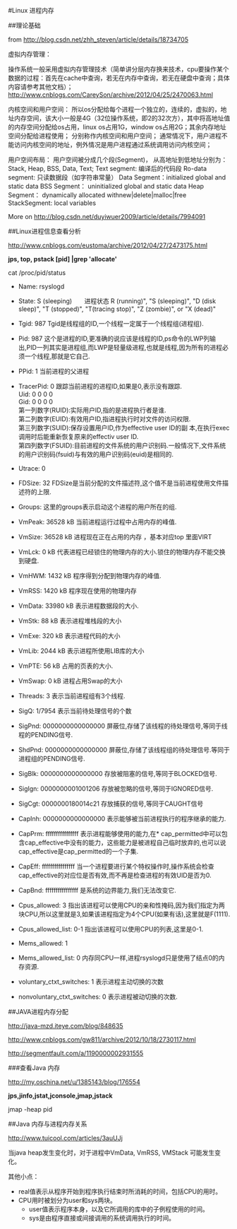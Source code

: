 #Linux 进程内存

##理论基础

from <http://blog.csdn.net/zhh_steven/article/details/18734705>

虚拟内存管理：

操作系统一般采用虚拟内存管理技术（简单讲分层内存换来技术，cpu要操作某个数据的过程：首先在cache中查询，若无在内存中查询，若无在硬盘中查询；具体内容请参考其他文档）；
http://www.cnblogs.com/CareySon/archive/2012/04/25/2470063.html
 
内核空间和用户空间：
所以os分配给每个进程一个独立的，连续的，虚拟的，地址内存空间，该大小一般是4G（32位操作系统，即2的32次方），其中将高地址值的内存空间分配给os占用，linux os占用1G，window os占用2G；其余内存地址空间分配给进程使用；
分别称作内核空间和用户空间；
通常情况下，用户进程不能访问内核空间的地址，例外情况是用户进程通过系统调用访问内核空间；
 
用户空间布局：
用户空间被分成几个段(Segment)， 从高地址到低地址分别为：Stack, Heap, BSS, Data, Text;
Text segment:    编译后的代码段
Ro-data segment: 只读数据段（如字符串常量）
Data Segment：initialized global and static data
BSS Segment： uninitialized global and static data
Heap Segment： dynamically allocated withnew|delete|malloc|free
StackSegment:    local variables
 
More on <http://blog.csdn.net/duyiwuer2009/article/details/7994091>
 
##Linux进程信息查看分析

<http://www.cnblogs.com/eustoma/archive/2012/04/27/2473175.html>

**jps, top, pstack [pid] |grep 'allocate'**

cat /proc/pid/status  
  
* Name:   rsyslogd  
* State:  S (sleeping)　　进程状态 R (running)", "S (sleeping)", "D (disk sleep)", "T (stopped)", "T(tracing stop)", "Z (zombie)", or "X (dead)"
* Tgid:   987                  Tgid是线程组的ID,一个线程一定属于一个线程组(进程组).
* Pid:    987                   这个是进程的ID,更准确的说应该是线程的ID,ps命令的LWP列输出,PID一列其实是进程组,而LWP是轻量级进程,也就是线程,因为所有的进程必须一个线程,那就是它自己.
* PPid:   1                      当前进程的父进程  
* TracerPid:      0            跟踪当前进程的进程ID,如果是0,表示没有跟踪.  
Uid:    0       0       0       0  
Gid:    0       0       0       0  
第一列数字(RUID):实际用户ID,指的是进程执行者是谁.  
第二列数字(EUID):有效用户ID,指进程执行时对文件的访问权限.  
第三列数字(SUID):保存设置用户ID,作为effective user ID的副  本,在执行exec调用时后能重新恢复原来的effectiv user ID.  
第四列数字(FSUID):目前进程的文件系统的用户识别码.一般情况下,文件系统的用户识别码(fsuid)与有效的用户识别码(euid)是相同的.

* Utrace: 0
* FDSize: 32 FDSize是当前分配的文件描述符,这个值不是当前进程使用文件描述符的上限.
* Groups:     这里的groups表示启动这个进程的用户所在的组.
* VmPeak:    36528 kB     当前进程运行过程中占用内存的峰值.
* VmSize:    36528 kB 进程现在正在占用的内存 ，基本对应top 里面VIRT
* VmLck:         0 kB     代表进程已经锁住的物理内存的大小.锁住的物理内存不能交换到硬盘.
* VmHWM:      1432 kB 程序得到分配到物理内存的峰值.
* VmRSS:      1420 kB 程序现在使用的物理内存
* VmData:    33980 kB 表示进程数据段的大小.
* VmStk:        88 kB 表示进程堆栈段的大小
* VmExe:       320 kB 表示进程代码的大小
* VmLib:      2044 kB 表示进程所使用LIB库的大小
* VmPTE:        56 kB 占用的页表的大小.
* VmSwap:        0 kB 进程占用Swap的大小
* Threads:        3   表示当前进程组有3个线程.
* SigQ:   1/7954 表示当前待处理信号的个数
* SigPnd: 0000000000000000 屏蔽位,存储了该线程的待处理信号,等同于线程的PENDING信号.
* ShdPnd: 0000000000000000 屏蔽位,存储了该线程组的待处理信号.等同于进程组的PENDING信号.
* SigBlk: 0000000000000000 存放被阻塞的信号,等同于BLOCKED信号.
* SigIgn: 0000000001001206 存放被忽略的信号,等同于IGNORED信号.
* SigCgt: 0000000180014c21 存放捕获的信号,等同于CAUGHT信号
* CapInh: 0000000000000000 表示能够被当前进程执行的程序继承的能力.
* CapPrm: ffffffffffffffff 表示进程能够使用的能力,在* cap_permitted中可以包含cap_effective中没有的能力，这些能力是被进程自己临时放弃的,也可以说cap_effective是cap_permitted的一个子集.
* CapEff: ffffffffffffffff 当一个进程要进行某个特权操作时,操作系统会检查cap_effective的对应位是否有效,而不再是检查进程的有效UID是否为0.
* CapBnd: ffffffffffffffff  是系统的边界能力,我们无法改变它.
* Cpus_allowed:   3   指出该进程可以使用CPU的亲和性掩码,因为我们指定为两块CPU,所以这里就是3,如果该进程指定为4个CPU(如果有话),这里就是F(1111).
* Cpus_allowed_list:      0-1  指出该进程可以使用CPU的列表,这里是0-1.
* Mems_allowed:   1
* Mems_allowed_list:      0 内存同CPU一样,进程rsyslogd只是使用了结点0的内存资源.
* voluntary_ctxt_switches:        1 表示进程主动切换的次数
* nonvoluntary_ctxt_switches:     0 表示进程被动切换的次数.

##JAVA进程内存分配

<http://java-mzd.iteye.com/blog/848635>

<http://www.cnblogs.com/gw811/archive/2012/10/18/2730117.html>

<http://segmentfault.com/a/1190000002931555>

###查看Java 内存

<http://my.oschina.net/u/1385143/blog/176554>

**jps,jinfo,jstat,jconsole,jmap,jstack**

jmap -heap pid

##Java 内存与进程内存关系

<http://www.tuicool.com/articles/3auUJj>

当java heap发生变化时，对于进程中VmData, VmRSS, VMStack 可能发生变化。

其他小点：
* real值表示从程序开始到程序执行结束时所消耗的时间，包括CPU的用时。
* CPU用时被划分为user和sys两块。
    * user值表示程序本身，以及它所调用的库中的子例程使用的时间。
    * sys是由程序直接或间接调用的系统调用执行的时间。

 